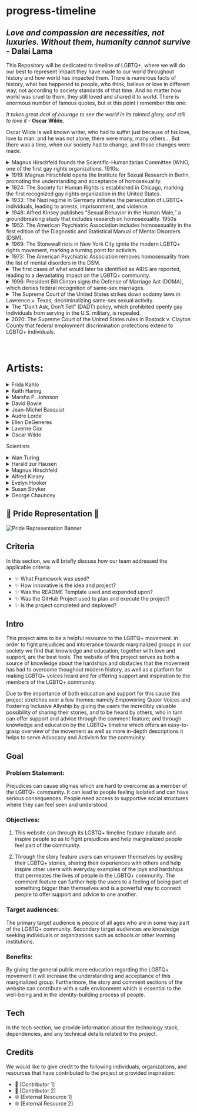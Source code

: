 # progress-timeline

## *Love and compassion are necessities, not luxuries. Without them, humanity cannot survive* - __Dalai Lama__


This Repository will be dedicated to timeline of LGBTQ+, where we will do our best to represent impact they have made to our world throughout history and how world has impacted them. There is numerous facts of history, what has happened to people, who think, believe or love in different way, not according to society standards of that time. And no matter how world was cruel to them, they still loved and shared it to world. There is enormous number of famous quotes, but at this point i remember this one:

*It takes great deal of courage to see the world in its tainted glory, and still to love it* - __Oscar Wilde.__

Oscar Wilde is well known writer, who had to suffer just because of his love, love to man. and he was not alone, there were many, many others... But there was a time, when our society had to change, and those changes were made. 


<details>  <summary> Magnus Hirschfeld founds the Scientific-Humanitarian Committee (WhK), one of the first gay rights organizations. 1910s:</summary>
<p padding="5px">
<img src="assets/images/WhK_1899.jpeg" alt="Frontispice of the homosexual yearbook Jahrbuch für sexuelle Zwischenstufen published between 1899 and 1923 by Magnus Hirschfeld. Year 1899." width="30%" align="right" overflow="hidden">
The committee was established in Germany on May 15, 1897, shortly after Magnus Hirschfield secured the release of Oscar Wilde, who had been imprisoned for homosexuality. Hirschfield noticed the alarming number of his homosexual patients contemplating suicide due to societal condemnation of their natural desires. In an effort to challenge the prevailing belief that homosexuality was unnatural and criminal, they collected over 5,000 signatures, including those of prominent figures such as Leo Tolstoy and Albert Einstein, advocating for the repeal of Paragraph 175, the law that criminalized same-sex relationships. <br>
<a  href="https://commons.wikimedia.org/wiki/File:Jahrbuch_für_sexuelle_Zwischenstufen_-_1899.jpeg">Link to source and Copyright rules</a>
</p></details>

<details><summary> 1919: Magnus Hirschfeld opens the Institute for Sexual Research in Berlin, promoting the understanding and acceptance of homosexuality. </summary>
<p padding="5px">
<img src="assets/images/Memorial_to_Institute_of_Sexual_Research.jpeg" alt="Memorial to Dr. Magnus Hirschfeld and his Institute for Sex Research, Berlin Tiergarten, 12 August 2005" align="left" width="40%">
On July 6th, Magnus Hirschfield inaugurated the groundbreaking "Institute of Sexual Science" in Berlin's Tiergarten district, making it the world's first institution of its kind. With a diverse team of over 40 professionals specializing in research, sexual counseling, venereal disease treatment, and public sexual education, the institute also featured a museum showcasing sexual artifacts, examination rooms, and a lecture hall. Providing free advice to the public, the institute conducted over 18,000 consultations in its inaugural year, benefiting more than 3,500 individuals. Those with limited financial resources received complimentary medical treatment at the institute.<br>
<a href="https://commons.wikimedia.org/wiki/File:Berlin_hirschfeld_gedenktafel.jpg">Source and Copyright rules</a>
</p></details>

<details>  <summary> 1924: The Society for Human Rights is established in Chicago, marking the first recognized gay rights organization in the United States. </summary>
<p padding="5px">
<img src="assets/images/Former_Location_of_the_Society_for_Human_Rights_1701_N._Crilly_Court_Chicago_2015.jpeg" alt="Former Location of the Society of Human Rights in Chicago" algn="right" width="30%">
Inspired by Magnus Hirschfield, Henry Gerber, originally from Bavaria and later a resident of the United States, submitted an application to establish the Society for Human Rights on December 10, 1924, in Chicago. Although he published only a few issues before the local police presented a charter that led to the society's closure in 1925, the charges were eventually dropped. Unfortunately, Gerber was financially ruined due to the legal fees. Despite these setbacks, he persevered and continued to write about homosexuality for various publications. <br>
<a href="https://commons.wikimedia.org/wiki/File:Former_Location_of_the_Society_for_Human_Rights,_1701_N._Crilly_Court,_Chicago_2015.jpg">Source and Copyright Rules</a>
</p></details>

<details><summary> 1933: The Nazi regime in Germany initiates the persecution of LGBTQ+ individuals, leading to arrests, imprisonment, and violence.</summary>
<p padding="5px">
<img src="assets/images/Nazi_plunder_Istitute.jpg" alt="German students and Nazi SA plunder the library of Dr. Magnus Hirschfeld, Director of the Institute for Sexual Research in Berlin" width="30%" align="right">
During the Nazi regime, a student group aligned with the regime marched to the Institute for Sexual Science, looting its library and archives, followed by the burning of books and files. Within months, the institute was compelled to close. Henry Gerber, affected by these events, left Germany and relocated to France. The Nazi regime continued its relentless campaign against male homosexuality from 1933 to 1945, resulting in over 100,000 arrests and approximately 50% of them being convicted, often leading to imprisonment in concentration camps. In June 1935, the Nazis intensified their efforts by amending Paragraph 175, effectively banning sexual relationships between men. The campaign further escalated in 1936 under the leadership of SS leader Heinrich Himmler. <br>
<a href="https://picryl.com/media/institut-fur-sexualwissenschaft-bibliothek-1933-4207a6"> Link to source and Copyright rules</a>
</p></details>

<details>  <summary> 1948: Alfred Kinsey publishes “Sexual Behavior in the Human Male,” a groundbreaking study that includes research on homosexuality. 1950s </summary>
<p padding="5px">
<img src="assets/images/Sexual_Behavior_in_the_Human_Male.jpeg" alt="Front page of book: Sexua Behaviour in the Human Male" align="right" width="20%">
Alfred Kinsey, a renowned sexologist, gained recognition for his groundbreaking work on human sexuality. He proposed that everyone falls on a bisexual scale ranging from 0 (heterosexual) to 6 (homosexual). Kinsey published two influential books known as "The Kinsey Reports":

In 1948, "Sexual Behavior in the Human Male" was released, based on 5,300 interviews.
In 1953, "Sexual Behavior in the Human Female" followed, based on 6,000 interviews.

Through his research, Kinsey discovered that approximately 11.6% of males aged 20-35 fell at rating 3 on his scale, indicating some level of bisexuality. The corresponding figure for females was approximately 7%. These findings challenged prevailing societal notions of sexual orientation. <br>
<a href="https://openlibrary.org/books/OL6029395M/Sexual_behavior_in_the_human_male#editions-list">Book: Sexual Behavior in the Human Male</a>
</p></details>

<details> <summary>1952: The American Psychiatric Association includes homosexuality in the first edition of the Diagnostic and Statistical Manual of Mental Disorders (DSM).</summary>
<p padding="5px">
This manual had the objective of establishing consistent criteria and terminology for psychiatric disorders, resulting in the classification of homosexuality as a "sociopathic personality disturbance." It encompassed various forms of sexual deviation, such as "homosexuality, transvestism, fetishism, and others." The inclusion of these behaviors in the Diagnostic and Statistical Manual of Mental Disorders (DSM) aimed to acknowledge them as disorders rather than moral transgressions. This laid the groundwork for future investigations on homosexuality by clinicians, shaping the understanding and study of this topic in the field of psychology. 
</p></details>

<details><summary>1969: The Stonewall riots in New York City ignite the modern LGBTQ+ rights movement, marking a turning point for activism.</summary>
<p padding="5px">
<img src="assets/images/The_Plaque_at_Stonewall_Inn.jpeg" alt="The Plaque at the Stonewall In" align="right" width="50%">
The Stonewall Inn was a well-known gay bar where individuals could gather to socialize, dance, and enjoy the jukebox. The establishment had Mafia "protection" through regular payoffs, as the Mafia had invested in the bar. The police raided the bar, suspecting involvement in bootlegging liquor. Patrons were required to present identification, and those who were not arrested were escorted out. A crowd began to gather outside, and as more people arrived, they were met with thrown beer bottles. Gradually, the situation escalated into a riot, with some arrested individuals being freed by the enraged crowd. The following night, although smaller confrontations between the LGBTQ+ community and the police occurred, the riot had subsided. Those who were present became members of the Gay Liberation Front, continuing to fight for the rights and equality of the queer community.<br>
<a href="https://commons.wikimedia.org/wiki/File:The_Plaque_at_Stonewall_Inn.jpg">Link to Source and Copyright rules</a>
</p></details>

<details><summary>1973: The American Psychiatric Association removes homosexuality from the list of mental disorders in the DSM.</summary>
<p padding="5px">
<img src="assets/images/John_E_Fryer_MD_Historical_Marker_13th_and_Locust_Sts_Philadelphia_PA_(DSC_4438).jpeg" alt="John E. Fryer Historical Marker" align="left" width="30%">
In 1973, the American Psychiatric Association (APA) voted on the removal of homosexuality from the list of mental disorders. Out of the votes cast, 5,854 were in favor of removal, while 3,810 were in favor of retaining the classification. This decision led to homosexuality being shifted from the Diagnostic and Statistical Manual (DSM), and instead labeled as "sexual orientation disturbance" until its complete removal in 1987. However, it is worth noting that the new definition proposed by Spitzer was criticized for its homophobic bias. Years later, Spitzer publicly resigned from the APA nomenclature committee due to the recognition of his own homophobic views.
</p></details>

<details><summary>The first cases of what would later be identified as AIDS are reported, leading to a devastating impact on the LGBTQ+ community.</summary>
<p padding="5px">
<img src="assets/images/LGBT_Aids_ribbon.jpeg" alt="AIDS Ribbon with LGBTQ+ flag" align="left" width="40%">
On June 5, 1981, the Centers for Disease Control and Prevention (CDC) published a report highlighting five cases of Pneumocystis Pneumonia among gay men, although the disease was already known within the LGBT+ community. Lawrence Mass, a journalist, was the first to write about the emerging epidemic in an article titled "Disease Rumors Largely Unfounded" published in the gay newspaper The New York Native. By the end of 1981, there were already 270 reported cases of severe immune deficiency, with 121 deaths among gay men. At this point, the disease was still not fully understood and lacked an official name. Finally, on September 24, the CDC named it AIDS (Acquired Immune Deficiency Syndrome). By 1985, at least one HIV infection had been reported in every region of the world.
</p></details>

<details><summary>1996: President Bill Clinton signs the Defense of Marriage Act (DOMA), which denies federal recognition of same-sex marriages.</summary>
<p padding="5px">
<img src="assets/images/Bill_Clinton_signing.jpeg" alt="Bill Clinton Signing" align="right" width="40%">
Bill Clinton signed the Defense of Marriage Act (DOMA), which defined marriage as exclusively between one man and one woman, granting states the power to reject recognition of same-sex marriages. Consequently, this resulted in the denial of federal protections, privileges, access to employment benefits for partners, inheritance rights, immigration and residency rights, and complications with joint tax returns. In summary, a single stroke of a pen by one individual eliminated the rights of millions of people, effectively erasing their ability to enjoy equal treatment and opportunities in various aspects of life.<br>
<a href="https://commons.wikimedia.org/wiki/File:President_William_J._Clinton_Signing_Line_Item_Veto_Letters_-_NARA_-_77861673.jpg">Source and Copyright Rules</a>
</p></details>

<details><summary>The Supreme Court of the United States strikes down sodomy laws in Lawrence v. Texas, decriminalizing same-sex sexual activity.</summary>
<p padding="5px">
<img src="assets/images/Lawrance_v._Texas.jpeg" alt="Poster Supporting Lawrance" width="40%" align="left">
A significant turning point came in 2003 with the landmark case Lawrence v. Texas, which resulted in the decriminalization of homosexuality throughout the United States, although by then only 36 states had repealed their anti-sodomy laws. However, Louisiana continued to classify same-sex relations as a crime under its legal definition. It was not until June 26, 2005, with the case Obergefell v. Hodges, that marriage equality became the law of the land in all 50 states. American Samoa took an additional two years to follow suit. This marked the beginning of a transformative journey towards greater LGBTQ+ rights and recognition.<br>
<a href="https://commons.wikimedia.org/wiki/File:First_Roe,_then_Obergefell,_then_Lawrence%3F.jpg">Link to source and Copyright Rules </a>
</p></details>

<details><summary>The “Don’t Ask, Don’t Tell” (DADT) policy, which prohibited openly gay individuals from serving in the U.S. military, is repealed.</summary>
<p padding="5px">
<img src="assets/images/DADT_repeal.jpeg" alt="DADT repeal protest" align="right" width="30%">
The "Don't Ask, Don't Tell" (DADT) policy, which suppressed the rights of gay, lesbian, and bisexual individuals, was finally terminated on September 20, 2011. Under DADT, they were compelled to conceal their sexual orientation, as any acknowledgment of their identity or engagement in "homosexual conduct" could result in discharge from the military. The abolishment of this policy marked a significant milestone, providing protection against discrimination for gay servicemen and servicewomen. This change allowed them to serve openly without fear of reprisal based on their sexual orientation, fostering a more inclusive and equitable environment within the military.<br>
<a href="https://commons.wikimedia.org/wiki/File:Protest_Against_DADT_%285105546286%29.jpg"> Link to source and Copyright rules</a>
</p></details>

<details><summary>2020: The Supreme Court of the United States rules in Bostock v. Clayton County that federal employment discrimination protections extend to LGBTQ+ individuals.</summary>
<p padding="5px">
<img src="assets/images/Bostock_v._Clayton.jpeg" alt="Gerald Bostock at the U.S. Supreme Court on October 8, 2019" align="left" width="40%">
The Civil Rights Act in the United States was designed to safeguard employees against discrimination, but its application varied across states, with only 21 providing comprehensive protection. However, when Gerald Bostock expressed interest in a gay softball league, he was terminated from his job in Clayton County, Georgia. The subsequent court ruling established that it is unlawful for employers to discriminate against individuals based on their transgender status or sexual orientation, as protected by Title VII and the Civil Rights Act of 1964. This landmark victory represents a significant milestone for the LGBTQ+ community, affirming that people should not be judged based on their identity or whom they love. <br>
<a href="https://commons.wikimedia.org/wiki/File:Gerald_Bostock_Supreme_Court_October_8_2019.jp">Source and Copyright rules </a>
</p></details>
<br><br>
<h1>Artists:</h1>


<details><summary>Frida Kahlo</summary>
<p>
<img src="assets/images/frida-kahlo-7464591_960_720.jpeg" alt="Picture from Frida Kahlo" align="right" width="30%">
Frida Kahlo, the Mexican painter, left an indelible mark on the art world and LGBTQ+ representation. Known for her vibrant self-portraits, Kahlo explored themes of identity, gender, and sexuality. Her art often depicted her own experiences and challenges, including her bisexuality and her relationships with both men and women. Kahlo's work challenged societal norms and celebrated individuality and self-expression. She became an icon for embracing one's true self and for the powerful representation of queer identities in art. Frida Kahlo's unique artistic style and her unapologetic exploration of her own truth continue to inspire and resonate with audiences around the world.
</p></details>

<details><summary>Keith Haring</summary>
<p>
<img src="assets/images/Keith_Haring_1986.jpeg" alt="Keith Haring 1986" align="left" width="30%">
Keith Haring, the American artist and activist, was a trailblazer in the art world and a champion for LGBTQ+ rights. Through his iconic, vibrant, and accessible artwork, Haring addressed themes of love, unity, and social justice. As an openly gay artist during the height of the AIDS crisis, Haring used his platform to raise awareness about the disease and advocate for safe sex practices. His bold, graffiti-inspired imagery became synonymous with the 1980s New York City art scene and has since become globally recognized. Keith Haring's legacy as an artist and activist continues to inspire generations, leaving an enduring impact on both the art world and LGBTQ+ advocacy.
<a href="https://commons.wikimedia.org/wiki/File:Keith_Haring_1986.jpg">Source and Copyright rules</a>
</p></details>

<details><summary>Marsha P. Johnson</summary>
<p>
<img src="assets/images/Marsha_P._Johnson_in_the_1973_NYC_Gay_Pride_Parade.jpeg" alt="Marsha P Johnson in the 1973 NYC Gay Pride Parade painting" align="right" width="30%">
Marsha P. Johnson was an influential transgender rights activist and key figure in the LGBTQ+ liberation movement. As a prominent participant in the 1969 Stonewall uprising, Johnson's activism played a pivotal role in igniting the fight for LGBTQ+ rights. She co-founded Street Transvestite Action Revolutionaries (STAR), a group that provided support and advocacy for homeless transgender youth. Johnson's tireless efforts and advocacy made her a beacon of hope and resilience for marginalized communities. Her visibility, courage, and unwavering dedication to justice and equality continue to inspire and empower LGBTQ+ individuals today. Marsha P. Johnson's legacy as an icon and trailblazer will forever be celebrated.
</p></details>

<details><summary>David Bowie</summary>
<p>
<img src="assets/images/David_Bowie_(1987).jpeg" alt="David Bowie 1987" align="left" width="30%">
David Bowie, the legendary British musician and actor, left an indelible mark on both the music industry and LGBTQ+ representation. Known for his chameleon-like personas and boundary-pushing artistry, Bowie challenged conventional norms of gender and sexuality. His iconic androgynous style and exploration of fluid identities through his music and stage presence opened doors for queer expression and acceptance. Bowie's alter ego Ziggy Stardust became an emblem for the LGBTQ+ community, embracing nonconformity and encouraging self-expression. Through his art, Bowie transcended boundaries, inspiring generations to embrace their true selves and celebrating the beauty of individuality. His influence on music and LGBTQ+ culture is immeasurable.<br>
<a href="https://commons.wikimedia.org/wiki/File:David_Bowie_(1987).jpg">Source and Copyright Rules</a>
</p></details>

<details><summary>Jean-Michel Basquiat</summary>
<p>
<img src="assets/images/Jean-Michel_Basquiat_by_Miguel_Rodez_2016.jpeg" alt="Jean Michael Basquiat painting by Miguel Rodes 2016" align="right" width="30%">
Jean-Michel Basquiat, the influential American artist, made an indelible mark on the art world and LGBTQ+ representation. Known for his raw and expressive style, Basquiat explored themes of identity, race, and sexuality. As an openly gay artist of Haitian and Puerto Rican descent, Basquiat challenged the status quo and broke barriers in the predominantly white art scene of the 1980s. His bold and vibrant artwork captured the attention of the art world, elevating street art to the realm of high art. Basquiat's legacy as a queer artist and his unique ability to convey powerful social messages through his art continue to inspire and captivate audiences worldwide.<br>
<a href="https://commons.wikimedia.org/wiki/File:Jean-Michel_Basquiat_by_Miguel_Rodez_2016.jpg">Source and Copyright Rules</a>
</p></details>


<details><summary>Audre Lorde</summary>
<p>
<img src="assets/images/Audre_Lorde_und_May_Ayim.jpeg" alt="Adre Lorde and May Ayim" align="left" width="30%">
Audre Lorde, the African American writer, poet, and activist, made a profound impact on literature, feminism, and LGBTQ+ representation. Lorde's powerful and unapologetic writings delved into intersectional feminism, racism, and lesbian identity. Through her poetry and essays, she shed light on the experiences of marginalized communities, emphasizing the importance of embracing and celebrating one's unique identity. Lorde's work challenged societal norms and advocated for social justice and equality. As an openly lesbian woman of color, she became a prominent voice for the LGBTQ+ community, inspiring generations with her eloquence, courage, and unwavering commitment to creating a more inclusive and equitable world.<br>
<a href="https://commons.wikimedia.org/wiki/File:Audre_Lorde_und_May_Ayim.jpg">Source and Copyright Rules</a>
</p></details>

<details><summary>Ellen DeGeneres</summary>
<p>
<img src="assets/images/Ellen_DeGeneres-2009.jpeg" alt="Ellen DeGeneres 2009" align="right" width="30%">
Ellen DeGeneres, the beloved American comedian, actress, and TV host, has been a trailblazer for LGBTQ+ representation in the entertainment industry. After coming out as a lesbian in 1997, she faced significant backlash, but her authenticity and resilience paved the way for greater visibility and acceptance. Her groundbreaking sitcom "Ellen" became the first prime-time show to feature an openly gay lead character. Since then, DeGeneres has become a powerful advocate for LGBTQ+ rights and a symbol of love, inclusivity, and kindness. Her immense popularity and influential platform have helped shape public perceptions and promote understanding, making her an icon for the LGBTQ+ community.<br>
<a href="https://commons.wikimedia.org/wiki/File:Ellen_DeGeneres-2009-enh5.jpg">Source and Copyright Rules</a>
</p></details>


<details><summary>Laverne Cox </summary>
<p>
<img src="assets/images/Laverne_Cox_at_SF_Trans_March_20150626.jpeg" alt="Lavarne Cox at Trans March 2015" align="left" width="30%">
Laverne Cox, the talented American actress and transgender rights advocate, has had a profound impact on the entertainment industry and LGBTQ+ visibility. Cox rose to prominence for her groundbreaking portrayal of Sophia Burset in the hit series "Orange Is the New Black." As a prominent transgender actress, she has used her platform to advocate for trans rights, raise awareness about the challenges faced by the trans community, and promote greater inclusivity in media. Cox's activism, eloquence, and grace have made her a powerful voice for trans representation and an inspiration for countless individuals, leaving a lasting legacy in the fight for LGBTQ+ equality.
<a href="https://commons.wikimedia.org/wiki/File:Laverne_Cox_at_SF_Trans_March_20150626-5862.jpg">Source and Copyright Rules</a>
</p></details>


<details><summary>Oscar Wilde</summary>
<p>
<img src="assets/images/oscar-wilde-1165545_1280.jpg" alt="Portrait of Oscar Wilde" alig="right" width="30%">
Oscar Wilde, the renowned Irish playwright, poet, and novelist, remains an iconic figure in literature and LGBTQ+ history. Known for his wit, flamboyance, and sharp social commentary, Wilde challenged Victorian conventions and embraced his queer identity with unapologetic flair. His plays, such as "The Importance of Being Earnest" and "The Picture of Dorian Gray," explored themes of identity, love, and societal hypocrisy. Wilde's tragic personal life and his subsequent imprisonment for "gross indecency" only solidified his status as a martyr for LGBTQ+ rights. His legacy as a literary genius and an advocate for individualism and self-expression continues to inspire and resonate today.<br>
<a href="https://pixabay.com/photos/oscar-wilde-portrait-irish-writer-1165545/">Source and Copyright Rules</a>
</p></details>


 Scientists

<details><summary>Alan Turing</summary>
<p>
<img src="assets/images/Alan_Turing_in_1935.jpeg" alt="Alan Turing 1935 Photo" Align="right" width="30%">
Alan Turing, the brilliant British mathematician and computer scientist, played a pivotal role in the development of modern computing and artificial intelligence. His groundbreaking work in the early 20th century laid the foundation for the digital age we live in today. Turing's contributions to codebreaking during World War II, notably his work on the Enigma machine, helped shorten the war and saved countless lives. As an openly gay man in a time when homosexuality was criminalized, Turing faced persecution and tragedy. His legacy as a visionary scientist, pioneer of computer science, and symbol of resilience in the face of adversity continues to inspire and shape our world.<br>
<a href="https://commons.wikimedia.org/wiki/File:Turing_in_1935.jpg">Source and Copyright Rules"</a>
</p></details>

<details><summary>Harald zur Hausen</summary>
<p>
<img src="assets/images/Harald_zur_Hausen-press_conference.jpeg" alt="Harald zur Hausen on Conference" align="left" width="30%">
Harald zur Hausen's contributions to science and his research on human papillomavirus (HPV) and its link to cervical cancer did not directly address the perspective that gay individuals created AIDS. However, his work, along with other scientists, has helped challenge and debunk the misconceptions and stigmatizing beliefs surrounding the origins and transmission of HIV/AIDS. By identifying HPV as a separate virus with its own associated health risks, zur Hausen's research has contributed to a more accurate understanding of different viruses and their respective impacts on public health. This has played a part in dispelling unfounded notions linking HIV/AIDS exclusively to the gay community and promoting a more inclusive and evidence-based perspective on the disease.<br>
<a href="https://commons.wikimedia.org/wiki/File:Harald_zur_Hausen-press_conference_Dec_06th,_2008-5.jpg">Source and Copyright Rules</a>
</p></details> 

<details><summary>Magnus Hirschfeld</summary>
<p>
<img src="assets/images/Magnus_Hirschfeld_1929.jpeg" alt="Magnus Hirschfeld 1929" align="left" width="30%">
Magnus Hirschfeld was a pioneering German physician and sexologist who made significant contributions to LGBTQ+ rights and understanding in the early 20th century. He co-founded the Scientific-Humanitarian Committee in 1897, one of the first LGBTQ+ organizations, advocating for the decriminalization of homosexuality and the rights of sexual minorities. Hirschfeld's research and writings challenged prevailing social norms and promoted a more compassionate and scientific understanding of diverse sexualities and gender identities. He also established the Institute for Sexual Research in Berlin, which provided support, education, and medical services to the LGBTQ+ community. Hirschfeld's work laid the foundation for future advancements in LGBTQ+ rights and remains influential in queer history and activism.<br>
<a href="https://commons.wikimedia.org/wiki/File:Magnus_Hirschfeld_1929.jpg">Source and Copyright Rules</a>
</p></details> 

<details><summary>Alfred Kinsey </summary>
<p>
<img src="assets/images/Alfred_Kinsey_1955.jpeg" alt="Alfred Kinsey phto 1955" align="right" width="30%">
Alfred Kinsey was an American biologist and sexologist who played a pivotal role in advancing our understanding of human sexuality. His groundbreaking research, particularly the Kinsey Reports published in the 1940s and 1950s, challenged prevailing societal beliefs about sexual behavior and orientation. Kinsey's studies, based on extensive surveys and interviews, revealed the diversity and fluidity of human sexuality, including same-sex behavior. His work not only provided valuable insights into sexual practices but also helped to destigmatize and humanize discussions around sexuality. By bringing scientific rigor to the study of human sexual behavior, Kinsey sparked a paradigm shift in how society approaches and understands human sexuality.<br>
<a href="https://commons.wikimedia.org/wiki/File:Alfred_Kinsey_1955.jpg">Source and Copyrght Rules</a>
</p></details> 

<details><summary>Evelyn Hooker</summary>
<p>
Evelyn Hooker was an influential American psychologist who made significant contributions to the understanding of homosexuality. In the 1950s, at a time when homosexuality was widely pathologized, Hooker conducted groundbreaking research that challenged prevailing beliefs. Her study compared the psychological profiles of gay and straight men and found no significant differences in mental health, debunking the notion that homosexuality was inherently pathological. This research played a crucial role in the eventual removal of homosexuality as a mental disorder from the Diagnostic and Statistical Manual of Mental Disorders (DSM) by the American Psychiatric Association. Hooker's work paved the way for greater acceptance and understanding of homosexuality as a normal and healthy variation of human sexuality.
</p></details> 

<details><summary>Susan Stryker</summary>
<p>
<img src="assets/images/Trans_March_San_Francisco_2017.jpeg" alt="Susan Stryker on Trans March San Francisko 2017" align="left" width="30%">
Susan Stryker is a prominent transgender historian, filmmaker, and gender theorist who has made substantial contributions to transgender studies and activism. Her work focuses on the intersection of gender, sexuality, and identity. Stryker co-directed the documentary film "Screaming Queens: The Riot at Compton's Cafeteria," which highlights the resistance of transgender women against police violence in 1966 San Francisco. She has also written influential texts on transgender history, including "Transgender History" which provides a comprehensive overview of the transgender experience throughout time. Stryker's scholarship has been instrumental in raising awareness, promoting understanding, and advocating for the rights of transgender individuals.<br>
<a href="https://commons.wikimedia.org/wiki/File:Trans_March_San_Francisco_20170623-6594.jpg">Source and Copyright Rules</a>
</p></details> 

<details><summary>George Chauncey</summary>
<img src="assets/images/George_Chauncey_(2000).jpeg" alt="George Chausey Photo 2000" align="right" width="30%">
<p>George Chauncey is an esteemed historian and scholar known for his groundbreaking research on LGBTQ+ history. His seminal work, "Gay New York: Gender, Urban Culture, and the Making of the Gay Male World, 1890-1940," explored the history of gay life in early 20th-century New York City. Chauncey's research challenged prevailing notions and stereotypes about homosexuality by providing a comprehensive and nuanced understanding of the experiences of gay men in urban settings. His work has been instrumental in highlighting the historical struggles, contributions, and resilience of LGBTQ+ communities. Chauncey's scholarship continues to shape LGBTQ+ history and has paved the way for further research and social understanding.<br>
<a href="https://commons.wikimedia.org/wiki/File:George_Chauncey_(2000).jpg">Source and Copyright Rules</a>
</p></details>



## 🌈 Pride Representation 🥳
![Pride Representation Banner](https://res.cloudinary.com/djdefbnij/image/upload/v1685616402/pride2023banner_s33wvv.jpg)


## Criteria
In this section, we will briefly discuss how our team addressed the applicable criteria:

- ✨ What Framework was used?
- ✨ How innovative is the idea and project?
- ✨ Was the README Template used and expanded upon?
- ✨ Was the GitHub Project used to plan and execute the project?
- ✨ Is the project completed and deployed?


## Intro 
This project aims to be a helpful resource to the LGBTQ+ movement. in order to fight prejudices and intolerance towards marginalized groups in our society we find that knowledge and education, together with love and support, are the best tools. The website of this project serves as both a source of knowledge about the hardships and obstacles that the movement has had to overcome thoughout modern history, as well as a platform for making LGBTQ+ voices heard and for offering support and inspiration to the members of the LGBTQ+ community.

Due to the importance of both education and support for this cause this project stretches over a few themes: namely Empowering Queer Voices and Fostering Inclusive Allyship by giving the users the incredibly valuable possibility of sharing their stories, and to be heard by others, who in turn can offer support and advice through the comment feature; and through knowledge and education by the LGBTQ+ timeline which offers an easy-to-grasp overview of the movement as well as more in-depth descriptions it helps to serve Advocacy and Activism for the community. 


## Goal

### Problem Statement: 

Prejudices can cause stigmas which are hard to overcome as a member of the LGBTQ+ community. It can lead to people feeling isolated and can have serious consequences. People need access to supportive social structures where they can feel seen and understood. 

### Objectives:

1. This website can through its LGBTQ+ timeline feature educate and inspire people so as to fight prejudices and help marginalized people feel part of the community.

2. Through the story feature users can empower themselves by posting their LGBTQ+ stories, sharing their experiences with others and help inspire other users with everyday examples of the joys and hardships that permeates the lives of people in the LGBTQ+ community. The comment feature can further help the users to a feeling of being part of something bigger than themselves and is a powerful way to connect people to offer support and advice to one another.

### Target audiences:

The primary target audience is people of all ages who are in some way part of the LGBTQ+ community. Secondary target audiences are knowledge seeking individuals or organizations such as schools or other learning institutions. 

### Benefits:

By giving the general public more education regarding the LGBTQ+ movement it will increase the understanding and acceptance of this marginalized group. Furthermore, the story and comment sections of the website can contribute with a safe environment which is essential to the well-being and in the identity-building process of people. 


## Tech
In the tech section, we provide information about the technology stack, dependencies, and any technical details related to the project.


## Credits
We would like to give credit to the following individuals, organizations, and resources that have contributed to the project or provided inspiration:
- 🙌 [Contributor 1]
- 🙌 [Contributor 2]
- 🌐 [External Resource 1]
- 🌐 [External Resource 2]
